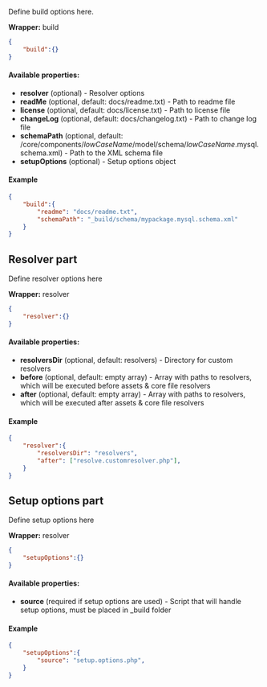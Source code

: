 Define build options here.

**Wrapper:** build
```json
{
    "build":{}
}
```

#### Available properties:
* **resolver** (optional) - Resolver options
* **readMe** (optional, default: docs/readme.txt) - Path to readme file
* **license** (optional, default: docs/license.txt) - Path to license file
* **changeLog** (optional, default: docs/changelog.txt) - Path to change log file
* **schemaPath** (optional, default: /core/components/$lowCaseName$/model/schema/$lowCaseName$.mysql.schema.xml) - Path to the XML schema file
* **setupOptions** (optional) - Setup options object

#### Example
```json
{
    "build":{
        "readme": "docs/readme.txt",        
        "schemaPath": "_build/schema/mypackage.mysql.schema.xml"
    }
}
```

## Resolver part
Define resolver options here

**Wrapper:** resolver
```json
{
    "resolver":{}
}
```

#### Available properties:
* **resolversDir** (optional, default: resolvers) - Directory for custom resolvers
* **before** (optional, default: empty array) - Array with paths to resolvers, which will be executed before assets & core file resolvers
* **after** (optional, default: empty array) - Array with paths to resolvers, which will be executed after assets & core file resolvers

#### Example
```json
{
    "resolver":{
        "resolversDir": "resolvers",
        "after": ["resolve.customresolver.php"],        
    }
}
```

## Setup options part
Define setup options here

**Wrapper:** resolver
```json
{
    "setupOptions":{}
}
```

#### Available properties:
* **source** (required if setup options are used) - Script that will handle setup options, must be placed in _build folder

#### Example
```json
{
    "setupOptions":{
        "source": "setup.options.php",
    }
}
```
